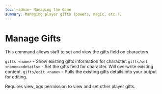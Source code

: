 ```yaml
---
toc: ~admin~ Managing the Game
summary: Managing player gifts (powers, magic, etc.).
---
```

# Manage Gifts
This command allows staff to set and view the gifts field on characters.

`gifts <name>` - Show existing gifts information for character.
`gifts/set <name>=<details>` - Set the gifts field for character. Will overwrite existing content.
`gifts/edit <name>` - Pulls the existing gifts details into your output for editing.

Requires view_bgs permission to view and set other player gifts.
